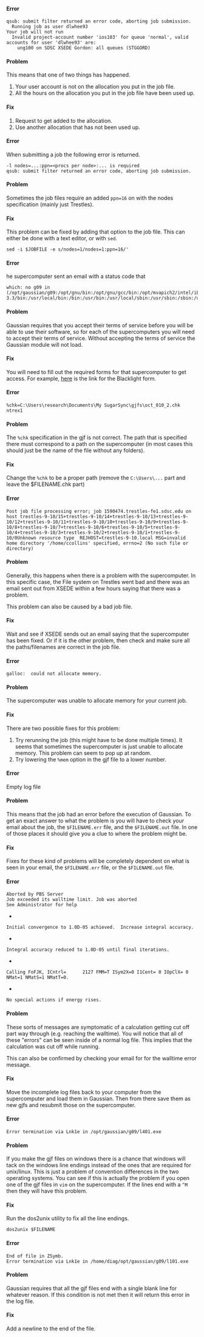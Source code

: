 #### Error ####

    qsub: submit filter returned an error code, aborting job submission.
      Running job as user dlwhee93
    Your job will not run
      Invalid project-account number 'ios103' for queue 'normal', valid accounts for user 'dlwhee93' are:
        ung100 on SDSC XSEDE Gordon: all queues (STGGORD)

#### Problem ####

This means that one of two things has happened.
1. Your user account is not on the allocation you put in the job file.
2. All the hours on the allocation you put in the job file have been used up.

#### Fix #####
1. Request to get added to the allocation.
2. Use another allocation that has not been used up.



#### Error ####

When submitting a job the following error is returned.

    -l nodes=...:ppn=<procs per node>:... is required
    qsub: submit filter returned an error code, aborting job submission.

#### Problem ####

Sometimes the job files require an added `ppn=16` on with the nodes specification (mainly just Trestles).

#### Fix #####
This problem can be fixed by adding that option to the job file. This can either be done with a text editor, or with `sed`.

    sed -i $JOBFILE -e s/nodes=1/nodes=1:ppn=16/'



#### Error ####

he supercomputer sent an email with a status code that

    which: no g09 in (/opt/gaussian/g09:/opt/gnu/bin:/opt/gnu/gcc/bin:/opt/mvapich2/intel/ib/bin:/opt/intel/composer_xe_2013.1.117/bin/intel64:/usr/lib64/qt-3.3/bin:/usr/local/bin:/bin:/usr/bin:/usr/local/sbin:/usr/sbin:/sbin:/usr/java/latest/bin:/opt/maui/bin:/opt/torque/bin:/opt/torque/sbin:/opt/torque/bin:/opt/torque/sbin:/state/partition1/catalina/bin:/opt/pdsh/bin:/opt/rocks/bin:/opt/rocks/sbin:/home/servers/gordon/bin:/home/dlwhee93/bin:/opt/maui/bin:/opt/torque/bin:/opt/torque/sbin:/opt/torque/bin:/opt/torque/sbin:/state/partition1/catalina/bin:/home/servers/gordon/bin:/home/dlwhee93/bin)

#### Problem ####

Gaussian requires that you accept their terms of service before you will be able to use their software, so for each of the supercomputers you will need to accept their terms of service. Without accepting the terms of service the Gaussian module will not load.

#### Fix ####

You will need to fill out the required forms for that supercomputer to get access. For example, [here](http://www.psc.edu/index.php/gaussian/598) is the link for the Blacklight form.



#### Error ####

    %chk=C:\Users\research\Documents\My SugarSync\gjfs\oct_010_2.chk
    ntrex1

#### Problem ####

The `%chk` specification in the gjf is not correct. The path that is specified there must correspond to a path on the supercomputer (in most cases this should just be the name of the file without any folders).

#### Fix ####

Change the `%chk` to be a proper path (remove the `C:\Users\...` part and leave the $FILENAME.chk part)



#### Error ####

    Post job file processing error; job 1590474.trestles-fe1.sdsc.edu on host trestles-9-10/15+trestles-9-10/14+trestles-9-10/13+trestles-9-10/12+trestles-9-10/11+trestles-9-10/10+trestles-9-10/9+trestles-9-10/8+trestles-9-10/7+trestles-9-10/6+trestles-9-10/5+trestles-9-10/4+trestles-9-10/3+trestles-9-10/2+trestles-9-10/1+trestles-9-10/0Unknown resource type  REJHOST=trestles-9-10.local MSG=invalid home directory '/home/ccollins' specified, errno=2 (No such file or directory)

#### Problem ####

Generally, this happens when there is a problem with the supercomputer. In this specific case, the File system on Trestles went bad and there was an email sent out from XSEDE within a few hours saying that there was a problem.

This problem can also be caused by a bad job file.

#### Fix ####

Wait and see if XSEDE sends out an email saying that the supercomputer has been fixed. Or if it is the other problem, then check and make sure all the paths/filenames are correct in the job file.



#### Error ####

    galloc:  could not allocate memory.

#### Problem ####

The supercomputer was unable to allocate memory for your current job.

#### Fix ####

There are two possible fixes for this problem:
1. Try rerunning the job (this might have to be done multiple times). It seems that sometimes the supercomputer is just unable to allocate memory. This problem can seem to pop up at random.
2. Try lowering the `%mem` option in the gjf file to a lower number.



#### Error ####

Empty log file

#### Problem ####

This means that the job had an error before the execution of Gaussian. To get an exact answer to what the problem is you will have to check your email about the job, the `$FILENAME.err` file, and the `$FILENAME.out` file. In one of those places it should give you a clue to where the problem might be.

#### Fix ####

Fixes for these kind of problems will be completely dependent on what is seen in your email, the `$FILENAME.err` file, or the `$FILENAME.out` file.



#### Error ####

    Aborted by PBS Server
    Job exceeded its walltime limit. Job was aborted
    See Administrator for help

-

    Initial convergence to 1.0D-05 achieved.  Increase integral accuracy.

-

    Integral accuracy reduced to 1.0D-05 until final iterations.

-

    Calling FoFJK, ICntrl=      2127 FMM=T ISym2X=0 I1Cent= 0 IOpClX= 0 NMat=1 NMatS=1 NMatT=0.

-

    No special actions if energy rises.

#### Problem ####

These sorts of messages are symptomatic of a calculation getting cut off part way through (e.g. reaching the walltime). You will notice that all of these "errors" can be seen inside of a normal log file. This implies that the calculation was cut off while running.

This can also be confirmed by checking your email for for the walltime error message.

#### Fix ####

Move the incomplete log files back to your computer from the supercomputer and load them in Gaussian. Then from there save them as new gjfs and resubmit those on the supercomputer.



#### Error ####

    Error termination via Lnk1e in /opt/gaussian/g09/l401.exe

#### Problem ####

If you make the gjf files on windows there is a chance that windows will tack on the windows line endings instead of the ones that are required for unix/linux. This is just a problem of convention differences in the two operating systems. You can see if this is actually the problem if you open one of the gjf files in `vim` on the supercomputer. If the lines end with a `^M` then they will have this problem.

#### Fix ####

Run the dos2unix utility to fix all the line endings.

    dos2unix $FILENAME



#### Error ####

    End of file in ZSymb.
    Error termination via Lnk1e in /home/diag/opt/gaussian/g09/l101.exe

#### Problem ####

Gaussian requires that all the gjf files end with a single blank line for whatever reason. If this condition is not met then it will return this error in the log file.

#### Fix ####

Add a newline to the end of the file.

